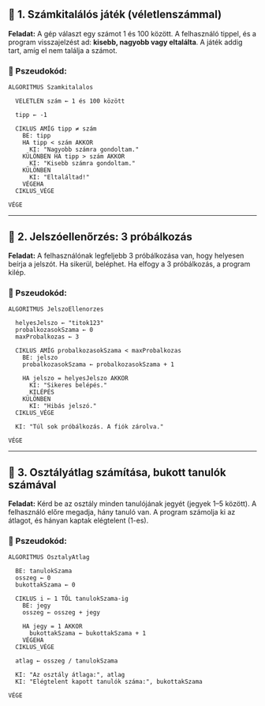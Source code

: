 ## 🔷 1. **Számkitalálós játék (véletlenszámmal)**

**Feladat:** A gép választ egy számot 1 és 100 között. A felhasználó tippel, és a program visszajelzést ad: **kisebb, nagyobb vagy eltalálta**. A játék addig tart, amíg el nem találja a számot.

### 🔸 Pszeudokód:

```plaintext
ALGORITMUS Szamkitalalos

  VELETLEN szám ← 1 és 100 között

  tipp ← -1

  CIKLUS AMÍG tipp ≠ szám
    BE: tipp
    HA tipp < szám AKKOR
      KI: "Nagyobb számra gondoltam."
    KÜLÖNBEN HA tipp > szám AKKOR
      KI: "Kisebb számra gondoltam."
    KÜLÖNBEN
      KI: "Eltaláltad!"
    VÉGEHA
  CIKLUS_VÉGE

VÉGE
```

---

## 🔷 2. **Jelszóellenőrzés: 3 próbálkozás**

**Feladat:** A felhasználónak legfeljebb 3 próbálkozása van, hogy helyesen beírja a jelszót. Ha sikerül, beléphet. Ha elfogy a 3 próbálkozás, a program kilép.

### 🔸 Pszeudokód:

```plaintext
ALGORITMUS JelszoEllenorzes

  helyesJelszo ← "titok123"
  probalkozasokSzama ← 0
  maxProbalkozas ← 3

  CIKLUS AMÍG probalkozasokSzama < maxProbalkozas
    BE: jelszo
    probalkozasokSzama ← probalkozasokSzama + 1

    HA jelszo = helyesJelszo AKKOR
      KI: "Sikeres belépés."
      KILÉPÉS
    KÜLÖNBEN
      KI: "Hibás jelszó."
  CIKLUS_VÉGE

  KI: "Túl sok próbálkozás. A fiók zárolva."

VÉGE
```

---

## 🔷 3. **Osztályátlag számítása, bukott tanulók számával**

**Feladat:** Kérd be az osztály minden tanulójának jegyét (jegyek 1–5 között). A felhasználó előre megadja, hány tanuló van. A program számolja ki az átlagot, és hányan kaptak elégtelent (1-es).

### 🔸 Pszeudokód:

```plaintext
ALGORITMUS OsztalyAtlag

  BE: tanulokSzama
  osszeg ← 0
  bukottakSzama ← 0

  CIKLUS i ← 1 TŐL tanulokSzama-ig
    BE: jegy
    osszeg ← osszeg + jegy

    HA jegy = 1 AKKOR
      bukottakSzama ← bukottakSzama + 1
    VÉGEHA
  CIKLUS_VÉGE

  atlag ← osszeg / tanulokSzama

  KI: "Az osztály átlaga:", atlag
  KI: "Elégtelent kapott tanulók száma:", bukottakSzama

VÉGE
```

